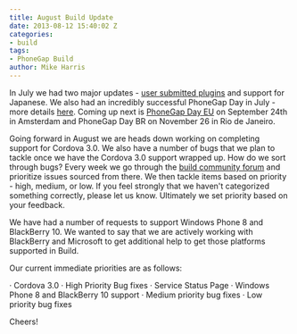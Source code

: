 ```yaml
---
title: August Build Update
date: 2013-08-12 15:40:02 Z
categories:
- build
tags:
- PhoneGap Build
author: Mike Harris
---
```


In July we had two major updates - [user submitted plugins](http://phonegap.com/blog/2013/07/16/user-submitted-plugins-announcement-post/) and support for Japanese. We also had an incredibly successful PhoneGap Day in July - more details [here](http://phonegap.com/blog/2013/08/02/a-look-back-at-pgday-us/). Coming up next is [PhoneGap Day EU](http://pgday.phonegap.com/eu2013/) on September 24th in Amsterdam and PhoneGap Day BR on November 26 in Rio de Janeiro.

Going forward in August we are heads down working on completing support for Cordova 3.0. We also have a number of bugs that we plan to tackle once we have the Cordova 3.0 support wrapped up. How do we sort through bugs? Every week we go through the [build community forum](http://getsatisfaction.com/nitobi/products/nitobi_phonegap_build) and prioritize issues sourced from there. We then tackle items based on priority - high, medium, or low. If you feel strongly that we haven't categorized something correctly, please let us know.  Ultimately we set priority based on your feedback.

We have had a number of requests to support Windows Phone 8 and BlackBerry 10. We wanted to say that we are actively working with BlackBerry and Microsoft to get additional help to get those platforms supported in Build.

Our current immediate priorities are as follows:

·         Cordova 3.0 
·         High Priority Bug fixes
·         Service Status Page
·         Windows Phone 8 and BlackBerry 10 support
·         Medium priority bug fixes
·         Low priority bug fixes


Cheers!